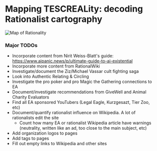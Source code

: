 
# Mapping TESCREALity: decoding Rationalist cartography 

![Map of Rationality](map_2022_full.jpg)


### Major TODOs

* Incorporate content from Nirit Weiss-Blatt's guide: https://www.aipanic.news/p/ultimate-guide-to-ai-existential
* Incorporate more content from RationalWiki
* Investigate/document the Ziz/Michael Vassar cult fighting saga
* Look into Authentic Relating & Circling
* Investigate the pro poker and pro Magic the Gathering connections to EA
* Document/investigate recommendations from GiveWell and Animal Charity Evaluators
* Find all EA sponsored YouTubers (Legal Eagle, Kurzgesazt, Tier Zoo, etc)
* Document/quantify rationalist influence on Wikipedia. A lot of rationalists edit the site
	* Count how many EA or rationalist Wikipedia article have warnings (neutrality, written like an ad, too close to the main subject, etc)
* Add organization logos to pages
* Add tags to pages
* Fill out empty links to Wikipedia and other sites